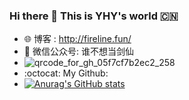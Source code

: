 ### Hi there 👋 This is YHY's world 🇨🇳
- :globe_with_meridians: 博客 : http://fireline.fun/
- :tada: 微信公众号: 谁不想当剑仙
- ![qrcode_for_gh_05f7cf7b2ec2_258](https://rawcdn.githack.com/yhy0/PicGoImg/ed84a34833e3682fa0638d825f6e0ccfceaa18c1/goby/20210310205241.jpg)
- :octocat: My Github: 
- [![Anurag's GitHub stats](https://github-readme-stats.vercel.app/api?username=yhy0)](https://github.com/anuraghazra/github-readme-stats)



<!--
**yhy0/yhy0** is a ✨ _special_ ✨ repository because its `README.md` (this file) appears on your GitHub profile.

Here are some ideas to get you started:

- 🔭 I’m currently working on ...
- 🌱 I’m currently learning ...
- 👯 I’m looking to collaborate on ...
- 🤔 I’m looking for help with ...
- 💬 Ask me about ...
- 📫 How to reach me: ...
- 😄 Pronouns: ...
- ⚡ Fun fact: ...
-->
